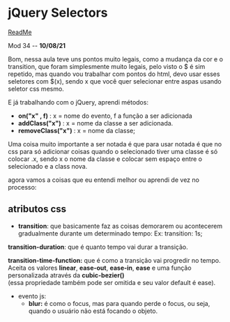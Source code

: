# jQuery Selectors
[ReadMe](../../ReadMe.md)

Mod 34 -- **10/08/21**

Bom, nessa aula teve uns pontos muito legais, como a mudança da cor e o transition, que foram simplesmente muito legais, pelo visto o $ é sim repetido, mas quando vou trabalhar com pontos do html, devo usar esses seletores com $(x), sendo x que você quer selecionar entre aspas usando seletor css mesmo.

E já trabalhando com o jQuery, aprendi métodos:

* **on("x" , f)** : x = nome do evento, f a função a ser adicionada
* **addClass("x")** : x = nome da classe a ser adicionada.
* **removeClass("x")** : x = nome da classe;

Uma coisa muito importante a ser notada é que para usar notada é que no css para só adicionar coisas quando o selecionado tiver uma classe é só colocar .x, sendo x o nome da classe e colocar sem espaço entre o selecionado e a class nova.

agora vamos a coisas que eu entendi melhor ou aprendi de vez no processo:

## atributos css

* **transition**: que basicamente faz as coisas demorarem ou acontecerem gradualmente durante um determinado tempo:   Ex: transition: 1s;

**transition-duration**: que é quanto tempo vai durar a transição.

**transition-time-function:** que é como a transição vai progredir no tempo. Aceita os valores **linear**, **ease-out**, **ease-in**, **ease** e uma função personalizada através da **cubic-bezier()**  
(essa propriedade também pode ser omitida e seu valor default é ease).

* evento js:
  * **blur:** é como o focus, mas para quando perde o focus, ou seja, quando o usuário não está focando o objeto.
